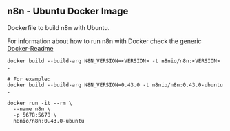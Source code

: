 ## n8n - Ubuntu Docker Image

Dockerfile to build n8n with Ubuntu.

For information about how to run n8n with Docker check the generic
[Docker-Readme](https://github.com/n8n-io/n8n/tree/master/docker/images/n8n/README.md)


```
docker build --build-arg N8N_VERSION=<VERSION> -t n8nio/n8n:<VERSION> .

# For example:
docker build --build-arg N8N_VERSION=0.43.0 -t n8nio/n8n:0.43.0-ubuntu .
```

```
docker run -it --rm \
  --name n8n \
  -p 5678:5678 \
  n8nio/n8n:0.43.0-ubuntu
```

